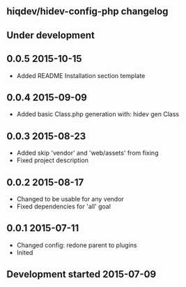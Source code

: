 hiqdev/hidev-config-php changelog
---------------------------------

## Under development


## 0.0.5 2015-10-15

- Added README Installation section template

## 0.0.4 2015-09-09

- Added basic Class.php generation with: hidev gen Class

## 0.0.3 2015-08-23

- Added skip 'vendor' and 'web/assets' from fixing
- Fixed project description

## 0.0.2 2015-08-17

- Changed to be usable for any vendor
- Fixed dependencies for 'all' goal

## 0.0.1 2015-07-11

- Changed config: redone parent to plugins
- Inited

## Development started 2015-07-09

